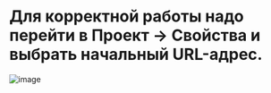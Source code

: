 # Для корректной работы надо перейти в Проект -> Свойства и выбрать начальный URL-адрес.
![image](https://ie.wampi.ru/2023/02/19/devenv_nDaJLPI62H.png)
